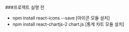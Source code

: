 ###프로젝트 실행 전
- npm install react-icons --save [아이콘 모듈 설치]
- npm install react-chartjs-2 chart.js [통계 차트 모듈 설치]
